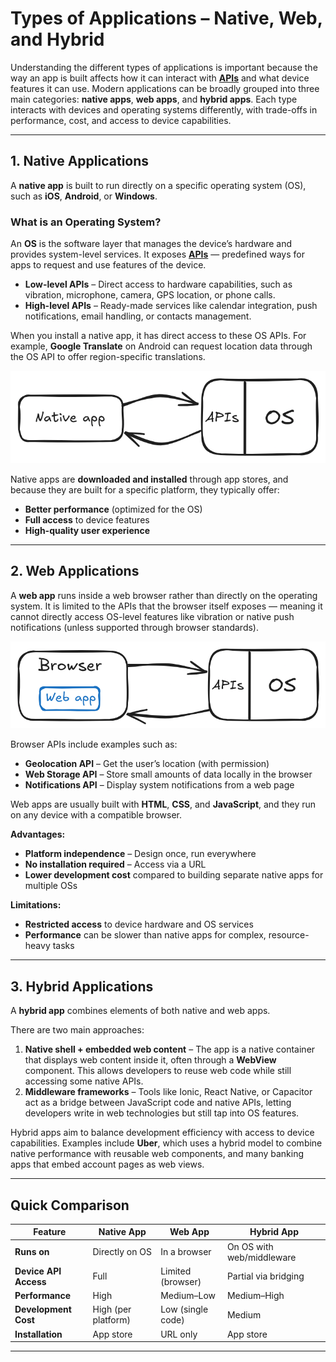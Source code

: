 # **Types of Applications – Native, Web, and Hybrid**

Understanding the different types of applications is important because the way an app is built affects how it can interact with **[APIs](API.md)** and what device features it can use.
Modern applications can be broadly grouped into three main categories: **native apps**, **web apps**, and **hybrid apps**.
Each type interacts with devices and operating systems differently, with trade-offs in performance, cost, and access to device capabilities.

---

## **1. Native Applications**

A **native app** is built to run directly on a specific operating system (OS), such as **iOS**, **Android**, or **Windows**.

### **What is an Operating System?**

An **OS** is the software layer that manages the device’s hardware and provides system-level services. It exposes **[APIs](API.md)** — predefined ways for apps to request and use features of the device.

* **Low-level APIs** – Direct access to hardware capabilities, such as vibration, microphone, camera, GPS location, or phone calls.
* **High-level APIs** – Ready-made services like calendar integration, push notifications, email handling, or contacts management.

When you install a native app, it has direct access to these OS APIs.
For example, **Google Translate** on Android can request location data through the OS API to offer region-specific translations.

![Alt text for accessibility](/images/Native_App.png)

Native apps are **downloaded and installed** through app stores, and because they are built for a specific platform, they typically offer:

* **Better performance** (optimized for the OS)
* **Full access** to device features
* **High-quality user experience**

---

## **2. Web Applications**

A **web app** runs inside a web browser rather than directly on the operating system.
It is limited to the APIs that the browser itself exposes — meaning it cannot directly access OS-level features like vibration or native push notifications (unless supported through browser standards).

![Alt text for accessibility](/images/Web_App.png)

Browser APIs include examples such as:

* **Geolocation API** – Get the user’s location (with permission)
* **Web Storage API** – Store small amounts of data locally in the browser
* **Notifications API** – Display system notifications from a web page

Web apps are usually built with **HTML**, **CSS**, and **JavaScript**, and they run on any device with a compatible browser.

**Advantages:**

* **Platform independence** – Design once, run everywhere
* **No installation required** – Access via a URL
* **Lower development cost** compared to building separate native apps for multiple OSs

**Limitations:**

* **Restricted access** to device hardware and OS services
* **Performance** can be slower than native apps for complex, resource-heavy tasks

---

## **3. Hybrid Applications**

A **hybrid app** combines elements of both native and web apps.

There are two main approaches:

1. **Native shell + embedded web content** – The app is a native container that displays web content inside it, often through a **WebView** component. This allows developers to reuse web code while still accessing some native APIs.
2. **Middleware frameworks** – Tools like Ionic, React Native, or Capacitor act as a bridge between JavaScript code and native APIs, letting developers write in web technologies but still tap into OS features.

Hybrid apps aim to balance development efficiency with access to device capabilities.
Examples include **Uber**, which uses a hybrid model to combine native performance with reusable web components, and many banking apps that embed account pages as web views.

---

## **Quick Comparison**

| Feature               | Native App          | Web App           | Hybrid App                |
| --------------------- | ------------------- | ----------------- | ------------------------- |
| **Runs on**           | Directly on OS      | In a browser      | On OS with web/middleware |
| **Device API Access** | Full                | Limited (browser) | Partial via bridging      |
| **Performance**       | High                | Medium–Low        | Medium–High               |
| **Development Cost**  | High (per platform) | Low (single code) | Medium                    |
| **Installation**      | App store           | URL only          | App store                 |

---
